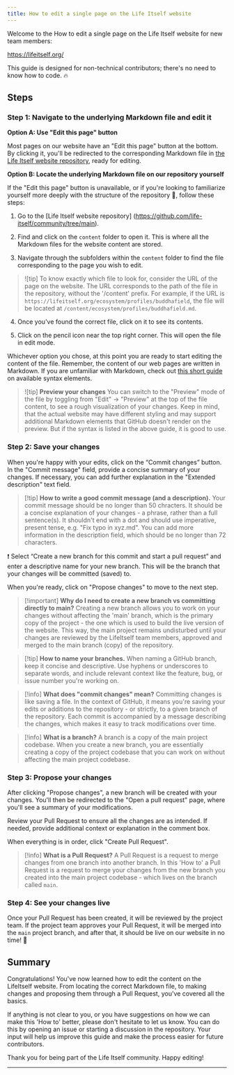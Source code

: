 ```yaml
---
title: How to edit a single page on the Life Itself website
---
```


Welcome to the How to edit a single page on the Life Itself website for new team members:

https://lifeitself.org/

This guide is designed for non-technical contributors; there's no need to know how to code. 🔥

## Steps

### Step 1: Navigate to the underlying Markdown file and edit it

**Option A: Use "Edit this page" button**

Most pages on our website have an "Edit this page" button at the bottom. By clicking it, you'll be redirected to the corresponding Markdown file in [the Life Itself website repository](https://github.com/life-itself/community/tree/main), ready for editing.

**Option B: Locate the underlying Markdown file on our repository yourself**

If the "Edit this page" button is unavailable, or if you're looking to familiarize yourself more deeply with the structure of the repository 💪, follow these steps:

1. Go to the [Life Itself website repository] (https://github.com/life-itself/community/tree/main).

2. Find and click on the `content` folder to open it. This is where all the Markdown files for the website content are stored.

3. Navigate through the subfolders within the `content` folder to find the file corresponding to the page you wish to edit.

> ![tip] To know exactly which file to look for, consider the URL of the page on the website. The URL corresponds to the path of the file in the repository, without the '/content' prefix. For example, if the URL is `https://lifeitself.org/ecosystem/profiles/buddhafield`, the file will be located at `/content/ecosystem/profiles/buddhafield.md`.

4. Once you've found the correct file, click on it to see its contents.

5. Click on the pencil icon near the top right corner. This will open the file in edit mode.

Whichever option you chose, at this point you are ready to start editing the content of the file. Remember, the content of our web pages are written in Markdown. If you are unfamiliar with Markdown, check out [this short guide](https://flowershow.app/docs/syntax) on available syntax elements.

> ![tip] **Preview your changes**
> You can switch to the "Preview" mode of the file by toggling from "Edit" -> "Preview" at the top of the file content, to see a rough visualization of your changes. Keep in mind, that the actual website may have different styling and may support additional Markdown elements that GitHub doesn't render on the preview. But if the syntax is listed in the above guide, it is good to use.

### Step 2: Save your changes

When you're happy with your edits, click on the “Commit changes” button. In the "Commit message" field, provide a concise summary of your changes. If necessary, you can add further explanation in the "Extended description" text field.

> [!tip] **How to write a good commit message (and a description).**
> Your commit message should be no longer than 50 chracters. It should be a concise explanation of your changes - a phrase, rather than a full sentence(s). It shouldn't end with a dot and should use imperative, present tense, e.g. "Fix typo in xyz.md". You can add more information in the description field, which should be no longer than 72 characters.

❗️ Select “Create a new branch for this commit and start a pull request” and enter a descriptive name for your new branch. This will be the branch that your changes will be committed (saved) to.

When you're ready, click on "Propose changes" to move to the next step.

> [!important] **Why do I need to create a new branch vs committing directly to main?**
> Creating a new branch allows you to work on your changes without affecting the 'main' branch, which is the primary copy of the project - the one which is used to build the live version of the website. This way, the main project remains undisturbed until your changes are reviewed by the LifeItself team members, approved and merged to the main branch (copy) of the repository.

> [!tip] **How to name your branches.**
> When naming a GitHub branch, keep it concise and descriptive. Use hyphens or underscores to separate words, and include relevant context like the feature, bug, or issue number you're working on.

> [!info] **What does "commit changes" mean?**
> Committing changes is like saving a file. In the context of GitHub, it means you're saving your edits or additions to the repository - or strictly, to a given branch of the repository. Each commit is accompanied by a message describing the changes, which makes it easy to track modifications over time.

> [!info] **What is a branch?**
> A branch is a copy of the main project codebase. When you create a new branch, you are essentially creating a copy of the project codebase that you can work on without affecting the main project codebase.

### Step 3: Propose your changes

After clicking "Propose changes", a new branch will be created with your changes. You'll then be redirected to the "Open a pull request" page, where you'll see a summary of your modifications.

Review your Pull Request to ensure all the changes are as intended. If needed, provide additional context or explanation in the comment box.

When everything is in order, click "Create Pull Request".

> [!info] **What is a Pull Request?**
> A Pull Request is a request to merge changes from one branch into another branch. In this 'How to' a Pull Request is a request to merge your changes from the new branch you created into the main project codebase - which lives on the branch called `main`.

### Step 4: See your changes live

Once your Pull Request has been created, it will be reviewed by the project team. If the project team approves your Pull Request, it will be merged into the `main` project branch, and after that, it should be live on our website in no time! 🎉

## Summary

Congratulations! You've now learned how to edit the content on the LifeItself website. From locating the correct Markdown file, to making changes and proposing them through a Pull Request, you've covered all the basics.

If anything is not clear to you, or you have suggestions on how we can make this 'How to' better, please don't hesitate to let us know. You can do this by opening an issue or starting a discussion in the repository. Your input will help us improve this guide and make the process easier for future contributors.

Thank you for being part of the Life Itself community. Happy editing!

---
